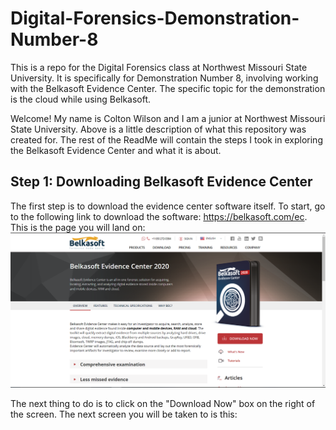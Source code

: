 # Digital-Forensics-Demonstration-Number-8
This is a repo for the Digital Forensics class at Northwest Missouri State University. It is specifically for Demonstration Number 8, involving working with the Belkasoft Evidence Center. The specific topic for the demonstration is the cloud while using Belkasoft. 


Welcome!
My name is Colton Wilson and I am a junior at Northwest Missouri State University. Above is a little description of what this repository was created for. The rest of the ReadMe will contain the steps I took in exploring the Belkasoft Evidence Center and what it is about.

## Step 1: Downloading Belkasoft Evidence Center
The first step is to download the evidence center software itself. To start, go to the following link to download the software: https://belkasoft.com/ec. This is the page you will land on: ![Belkasoft Main Page](dfbec1.PNG)

The next thing to do is to click on the "Download Now" box on the right of the screen. The next screen you will be taken to is this: 
